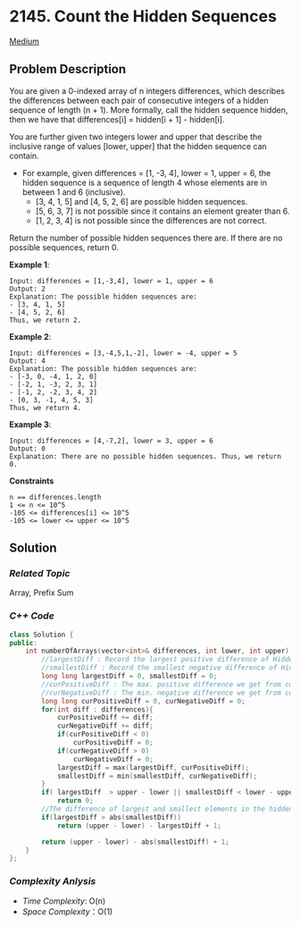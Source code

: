 # 2145. Count the Hidden Sequences
[Medium](https://leetcode.com/problems/count-the-hidden-sequences/description/)

## Problem Description

You are given a 0-indexed array of n integers differences, which describes the differences between each pair of consecutive integers of a hidden sequence of length (n + 1). More formally, call the hidden sequence hidden, then we have that differences[i] = hidden[i + 1] - hidden[i].

You are further given two integers lower and upper that describe the inclusive range of values [lower, upper] that the hidden sequence can contain.

  - For example, given differences = [1, -3, 4], lower = 1, upper = 6, the hidden sequence is a sequence of length 4 whose elements are in between 1 and 6 (inclusive).
    - [3, 4, 1, 5] and [4, 5, 2, 6] are possible hidden sequences.
    - [5, 6, 3, 7] is not possible since it contains an element greater than 6.
    - [1, 2, 3, 4] is not possible since the differences are not correct.

Return the number of possible hidden sequences there are. If there are no possible sequences, return 0.

**Example 1**:
```
Input: differences = [1,-3,4], lower = 1, upper = 6
Output: 2
Explanation: The possible hidden sequences are:
- [3, 4, 1, 5]
- [4, 5, 2, 6]
Thus, we return 2.
```
**Example 2**:
```
Input: differences = [3,-4,5,1,-2], lower = -4, upper = 5
Output: 4
Explanation: The possible hidden sequences are:
- [-3, 0, -4, 1, 2, 0]
- [-2, 1, -3, 2, 3, 1]
- [-1, 2, -2, 3, 4, 2]
- [0, 3, -1, 4, 5, 3]
Thus, we return 4.
```
**Example 3**:
```
Input: differences = [4,-7,2], lower = 3, upper = 6
Output: 0
Explanation: There are no possible hidden sequences. Thus, we return 0.
```

**Constraints**
```
n == differences.length
1 <= n <= 10^5
-105 <= differences[i] <= 10^5
-105 <= lower <= upper <= 10^5
```

## Solution

### _Related Topic_
   Array, Prefix Sum

### _C++ Code_
```cpp
class Solution {
public:
    int numberOfArrays(vector<int>& differences, int lower, int upper) {
        //largestDiff : Record the largest positive difference of Hidden Sequences
        //smallestDiff : Record the smallest negative difference of Hidden Sequences
        long long largestDiff = 0, smallestDiff = 0;
        //curPositiveDiff : The max. positive difference we get from current visited elements
        //curNegativeDiff : The min. negative difference we get from current visited elements
        long long curPositiveDiff = 0, curNegativeDiff = 0;
        for(int diff : differences){
            curPositiveDiff += diff;
            curNegativeDiff += diff;
            if(curPositiveDiff < 0)
                curPositiveDiff = 0;
            if(curNegativeDiff > 0)
                curNegativeDiff = 0;
            largestDiff = max(largestDiff, curPositiveDiff);
            smallestDiff = min(smallestDiff, curNegativeDiff);
        }
        if( largestDiff  > upper - lower || smallestDiff < lower - upper) //no possible sequences
            return 0;
        //The difference of largest and smallest elements in the hidden subsequences needs to satisfy the max(largestDiff , abs(smallestDiff))
        if(largestDiff > abs(smallestDiff))
            return (upper - lower) - largestDiff + 1;

        return (upper - lower) - abs(smallestDiff) + 1;
    }
};
```

### _Complexity Anlysis_
- _Time Complexity_: O(n)
- _Space Complexity_：O(1)
